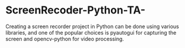 # ScreenRecoder-Python-TA-
Creating a screen recorder project in Python can be done using various libraries, 
and one of the popular choices is pyautogui for capturing the screen and opencv-python for video processing.
